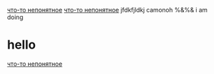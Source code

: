 [что-то непонятное](https://vk.com) [что-то непонятное](https://vk.ru) jfdkfjldkj camonoh 
%&%& i am doing

# hello

[что-то непонятное](https://abc.com)